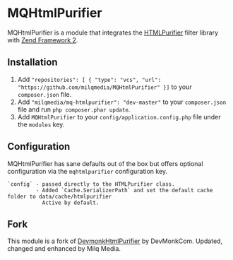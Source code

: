 # MQHtmlPurifier

MQHtmlPurifier is a module that integrates the [HTMLPurifier](http://htmlpurifier.org/) filter library with
[Zend Framework 2](http://framework.zend.com).


## Installation
 1. Add `"repositories": [ { "type": "vcs", "url": "https://github.com/milqmedia/MQHtmlPurifier" }]` to your `composer.json` file.
 2. Add `"milqmedia/mq-htmlpurifier": "dev-master"` to your `composer.json` file and run `php composer.phar update`.
 3. Add `MQHtmlPurifier` to your `config/application.config.php` file under the `modules` key.


## Configuration

MQHtmlPurifier has sane defaults out of the box but offers optional configuration via the `mqhtmlpurifier` configuration key.

    `config` - passed directly to the HTMLPurifier class.
             - Added `Cache.SerializerPath` and set the default cache folder to data/cache/htmlpurifier
               Active by default.
               
## Fork

This module is a fork of [DevmonkHtmlPurifier](https://github.com/DevMonkCom/devmonk-htmlpurifier) by DevMonkCom. Updated, changed and enhanced by Milq Media.